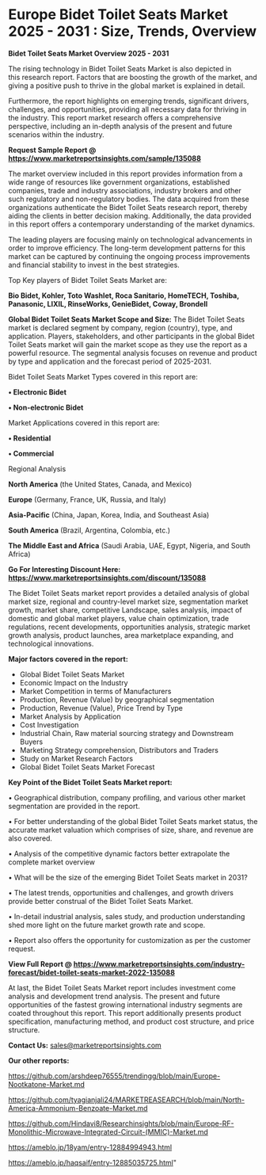  # Europe Bidet Toilet Seats Market 2025 - 2031 : Size, Trends, Overview

<Strong> Bidet Toilet Seats Market Overview 2025 - 2031</strong>

The rising technology in Bidet Toilet Seats Market is also depicted in this research report. Factors that are boosting the growth of the market, and giving a positive push to thrive in the global market is explained in detail.

Furthermore, the report highlights on emerging trends, significant drivers, challenges, and opportunities, providing all necessary data for thriving in the industry. This report market research offers a comprehensive perspective, including an in-depth analysis of the present and future scenarios within the industry.

<strong>Request Sample Report @ <a href=https://www.marketreportsinsights.com/sample/135088>https://www.marketreportsinsights.com/sample/135088</a></strong>

The market overview included in this report provides information from a wide range of resources like government organizations, established companies, trade and industry associations, industry brokers and other such regulatory and non-regulatory bodies. The data acquired from these organizations authenticate the Bidet Toilet Seats research report, thereby aiding the clients in better decision making. Additionally, the data provided in this report offers a contemporary understanding of the market dynamics.

The leading players are focusing mainly on technological advancements in order to improve efficiency. The long-term development patterns for this market can be captured by continuing the ongoing process improvements and financial stability to invest in the best strategies.

Top Key players of Bidet Toilet Seats Market are:

<strong>Bio Bidet, Kohler, Toto Washlet, Roca Sanitario, HomeTECH, Toshiba, Panasonic, LIXIL, RinseWorks, GenieBidet, Coway, Brondell</strong>

<strong><b>Global Bidet Toilet Seats Market Scope and Size:</b></strong>
The Bidet Toilet Seats market is declared segment by company, region (country), type, and application. Players, stakeholders, and other participants in the global Bidet Toilet Seats market will gain the market scope as they use the report as a powerful resource. The segmental analysis focuses on revenue and product by type and application and the forecast period of 2025-2031.

Bidet Toilet Seats Market Types covered in this report are:

<strong>• Electronic Bidet

• Non-electronic Bidet</strong>

Market Applications covered in this report are:

<strong>• Residential

• Commercial</strong> 

Regional Analysis

<strong>North America</strong> (the United States, Canada, and Mexico)

<strong>Europe</strong> (Germany, France, UK, Russia, and Italy)

<strong>Asia-Pacific</strong> (China, Japan, Korea, India, and Southeast Asia)

<strong>South America</strong> (Brazil, Argentina, Colombia, etc.)

<strong>The Middle East and Africa</strong> (Saudi Arabia, UAE, Egypt, Nigeria, and South Africa)

<strong>Go For Interesting Discount Here: <a href=https://www.marketreportsinsights.com/discount/135088>https://www.marketreportsinsights.com/discount/135088</a></strong>

The Bidet Toilet Seats market report provides a detailed analysis of global market size, regional and country-level market size, segmentation market growth, market share, competitive Landscape, sales analysis, impact of domestic and global market players, value chain optimization, trade regulations, recent developments, opportunities analysis, strategic market growth analysis, product launches, area marketplace expanding, and technological innovations.

<strong><b>Major factors covered in the report:</b></strong>
<ul>
  <li>Global Bidet Toilet Seats Market </li>
  <li>Economic Impact on the Industry</li>
  <li>Market Competition in terms of Manufacturers</li>
  <li>Production, Revenue (Value) by geographical segmentation</li>
  <li>Production, Revenue (Value), Price Trend by Type</li>
  <li>Market Analysis by Application</li>
  <li>Cost Investigation</li>
  <li>Industrial Chain, Raw material sourcing strategy and Downstream Buyers</li>
  <li>Marketing Strategy comprehension, Distributors and Traders</li>
  <li>Study on Market Research Factors</li>
  <li>Global Bidet Toilet Seats Market Forecast</li>
</ul>

<strong><b>Key Point of the Bidet Toilet Seats Market report:</b></strong>

• Geographical distribution, company profiling, and various other market segmentation are provided in the report.

• For better understanding of the global Bidet Toilet Seats market status, the accurate market valuation which comprises of size, share, and revenue are also covered.

• Analysis of the competitive dynamic factors better extrapolate the complete market overview

• What will be the size of the emerging Bidet Toilet Seats market in 2031?

• The latest trends, opportunities and challenges, and growth drivers provide better construal of the Bidet Toilet Seats Market.

• In-detail industrial analysis, sales study, and production understanding shed more light on the future market growth rate and scope.

• Report also offers the opportunity for customization as per the customer request.

<strong><b>View Full Report @ <a href=https://www.marketreportsinsights.com/industry-forecast/bidet-toilet-seats-market-2022-135088>https://www.marketreportsinsights.com/industry-forecast/bidet-toilet-seats-market-2022-135088</a></b></strong>


At last, the Bidet Toilet Seats Market report includes investment come analysis and development trend analysis. The present and future opportunities of the fastest growing international industry segments are coated throughout this report. This report additionally presents product specification, manufacturing method, and product cost structure, and price structure.

<strong>Contact Us:</strong>
sales@marketreportsinsights.com

<strong>Our other reports:</strong>

<a href=https://github.com/arshdeep76555/trendingg/blob/main/Europe-Nootkatone-Market.md>https://github.com/arshdeep76555/trendingg/blob/main/Europe-Nootkatone-Market.md</a>

<a href=https://github.com/tyagianjali24/MARKETREASEARCH/blob/main/North-America-Ammonium-Benzoate-Market.md>https://github.com/tyagianjali24/MARKETREASEARCH/blob/main/North-America-Ammonium-Benzoate-Market.md</a>

<a href=https://github.com/Hindavi8/Researchinsights/blob/main/Europe-RF-Monolithic-Microwave-Integrated-Circuit-(MMIC)-Market.md>https://github.com/Hindavi8/Researchinsights/blob/main/Europe-RF-Monolithic-Microwave-Integrated-Circuit-(MMIC)-Market.md</a>

<a href=https://ameblo.jp/18yam/entry-12884994943.html>https://ameblo.jp/18yam/entry-12884994943.html</a>

<a href=https://ameblo.jp/haqsaif/entry-12885035725.html>https://ameblo.jp/haqsaif/entry-12885035725.html</a>"
